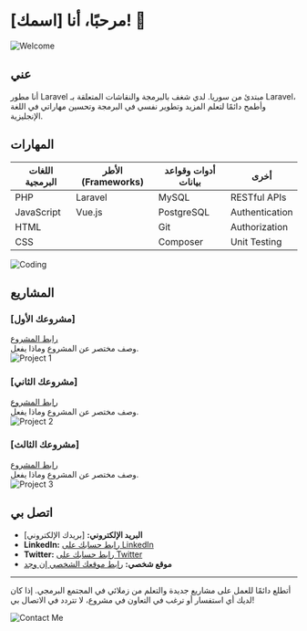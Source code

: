 # مرحبًا، أنا [اسمك]! 👋

![Welcome](https://media.giphy.com/media/hvRJCLFzcasrR4ia7z/giphy.gif)

## عني
أنا مطور Laravel مبتدئ من سوريا. لدي شغف بالبرمجة والنقاشات المتعلقة بـ Laravel، وأطمح دائمًا لتعلم المزيد وتطوير نفسي في البرمجة وتحسين مهاراتي في اللغة الإنجليزية.

## المهارات
| **اللغات البرمجية** | **الأطر (Frameworks)** | **أدوات وقواعد بيانات** | **أخرى** |
|----------------------|------------------------|-------------------------|----------|
| PHP                  | Laravel                | MySQL                   | RESTful APIs |
| JavaScript           | Vue.js                 | PostgreSQL              | Authentication |
| HTML                 |                        | Git                     | Authorization |
| CSS                  |                        | Composer                | Unit Testing |

![Coding](https://media.giphy.com/media/ZVik7pBtu9dNS/giphy.gif)

## المشاريع
### [مشروعك الأول]
[رابط المشروع](#)  
وصف مختصر عن المشروع وماذا يفعل.  
![Project 1](https://media.giphy.com/media/l46ClyUQvH1U7O9UY/giphy.gif)

### [مشروعك الثاني]
[رابط المشروع](#)  
وصف مختصر عن المشروع وماذا يفعل.  
![Project 2](https://media.giphy.com/media/3o7qE1YN7aBOFPRw8E/giphy.gif)

### [مشروعك الثالث]
[رابط المشروع](#)  
وصف مختصر عن المشروع وماذا يفعل.  
![Project 3](https://media.giphy.com/media/f9XgHHnPnDjOF1hWpl/giphy.gif)

## اتصل بي
- **البريد الإلكتروني:** [بريدك الإلكتروني]
- **LinkedIn:** [رابط حسابك على LinkedIn](#)
- **Twitter:** [رابط حسابك على Twitter](#)
- **موقع شخصي:** [رابط موقعك الشخصي إن وجد](#)

---

أتطلع دائمًا للعمل على مشاريع جديدة والتعلم من زملائي في المجتمع البرمجي. إذا كان لديك أي استفسار أو ترغب في التعاون في مشروع، لا تتردد في الاتصال بي!

![Contact Me](https://media.giphy.com/media/3o7btPCcdNniyf0ArS/giphy.gif)
